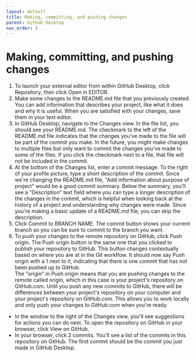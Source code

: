 ```yaml
---
layout: default
title: Making, committing, and pushing changes
parent: GitHub Desktop
nav_order: 4
---
```

# Making, committing, and pushing changes
1. To launch your external editor from within GitHub Desktop, click Repository, then click Open in EDITOR.
2. Make some changes to the README.md file that you previously created. You can add information that describes your project, like what it does and why it is useful. When you are satisfied with your changes, save them in your text editor.
3. In GitHub Desktop, navigate to the Changes view. In the file list, you should see your README.md. The checkmark to the left of the README.md file indicates that the changes you've made to the file will be part of the commit you make. In the future, you might make changes to multiple files but only want to commit the changes you've made to some of the files. If you click the checkmark next to a file, that file will not be included in the commit.
4. At the bottom of the Changes list, enter a commit message. To the right of your profile picture, type a short description of the commit. Since we're changing the README.md file, "Add information about purpose of project" would be a good commit summary. Below the summary, you'll see a "Description" text field where you can type a longer description of the changes in the commit, which is helpful when looking back at the history of a project and understanding why changes were made. Since you're making a basic update of a README.md file, you can skip the description.
5. Click Commit to BRANCH NAME. The commit button shows your current branch so you can be sure to commit to the branch you want.
6. To push your changes to the remote repository on GitHub, click Push origin.
The Push origin button is the same one that you clicked to publish your repository to GitHub. This button changes contextually based on where you are at in the Git workflow. It should now say Push origin with a 1 next to it, indicating that there is one commit that has not been pushed up to GitHub.  
The "origin" in Push origin means that you are pushing changes to the remote called origin, which in this case is your project's repository on GitHub.com. Until you push any new commits to GitHub, there will be differences between your project's repository on your computer and your project's repository on GitHub.com. This allows you to work locally and only push your changes to GitHub.com when you're ready.
* In the window to the right of the Changes view, you'll see suggestions for actions you can do next. To open the repository on GitHub in your browser, click View on GitHub.
* In your browser, click 2 commits. You'll see a list of the commits in this repository on GitHub. The first commit should be the commit you just made in GitHub Desktop.

